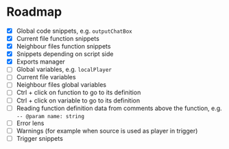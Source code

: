 # Roadmap

- [x] Global code snippets, e.g. `outputChatBox`
- [x] Current file function snippets
- [x] Neighbour files function snippets
- [x] Snippets depending on script side
- [x] Exports manager
- [ ] Global variables, e.g. `localPlayer`
- [ ] Current file variables
- [ ] Neighbour files global variables
- [ ] Ctrl + click on function to go to its definition
- [ ] Ctrl + click on variable to go to its definition
- [ ] Reading function definition data from comments above the function, e.g. `-- @param name: string`
- [ ] Error lens
- [ ] Warnings (for example when source is used as player in trigger)
- [ ] Trigger snippets